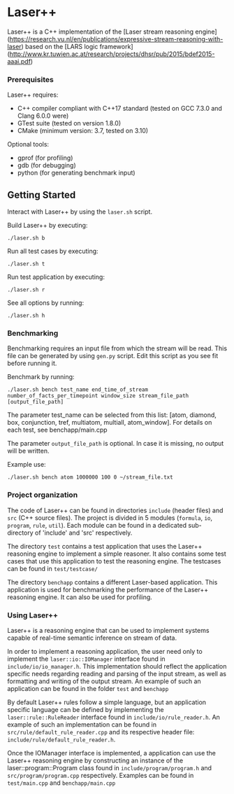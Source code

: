 # Laser++ 

Laser++ is a C++ implementation of the [Laser stream reasoning engine]
(https://research.vu.nl/en/publications/expressive-stream-reasoning-with-laser) 
based on the [LARS logic framework]
(http://www.kr.tuwien.ac.at/research/projects/dhsr/pub/2015/bdef2015-aaai.pdf)   


### Prerequisites
Laser++ requires:
* C++ compiler compliant with C++17 standard (tested on GCC 7.3.0 and 
Clang 6.0.0 were)
* GTest suite (tested on version 1.8.0)
* CMake (minimum version: 3.7, tested on 3.10)

Optional tools:
* gprof (for profiling)
* gdb (for debugging)
* python (for generating benchmark input)

## Getting Started

Interact with Laser++ by using the `laser.sh` script. 

Build Laser++ by executing:
```
./laser.sh b
```

Run all test cases by executing:
```
./laser.sh t 
```

Run test application by executing:
```
./laser.sh r 
```

See all options by running:
```
./laser.sh h 
```

### Benchmarking 

Benchmarking requires an input file from which the stream will be read. 
This file can be generated by using `gen.py` script. Edit this script as you see
fit before running it.  

Benchmark by running:
```
./laser.sh bench test_name end_time_of_stream number_of_facts_per_timepoint window_size stream_file_path [output_file_path] 
```

The parameter test_name can be selected from this list:
[atom, diamond, box, conjunction, tref, multiatom, multiall, atom_window]. 
For details on each test, see benchapp/main.cpp

The parameter `output_file_path` is optional. In case it is missing, no output
will be written. 

Example use:
```
./laser.sh bench atom 1000000 100 0 ~/stream_file.txt
```

### Project organization
The code of Laser++ can be found in directories `include` (header files) and `src` 
(C++ source files). The project is divided in 5 modules (`formula`, `io`, `program`, 
`rule`, `util`). Each module can be found in a dedicated sub-directory of 'include'
and 'src' respectively.

The directory `test` contains a test application that uses the Laser++ reasoning 
engine to implement a simple reasoner. It also contains some test cases that
use this application to test the reasoning engine. The testcases can be found 
in `test/testcase/`

The directory `benchapp` contains a different Laser-based application. This 
application is used for benchmarking the performance of the Laser++ reasoning
engine. It can also be used for profiling.  


### Using Laser++

Laser++ is a reasoning engine that can be used to implement systems capable of
real-time semantic inference on stream of data. 

In order to implement a reasoning application, the user need only to implement the 
`laser::io::IOManager` interface found in `include/io/io_manager.h`. This 
implementation should reflect the application specific needs regarding reading
and parsing of the input stream, as well as formatting and writing of the output
stream. An example of such an application can be found in the folder `test` and
`benchapp`

By default Laser++ rules follow a simple language, but an application specific
language can be defined by implementing the `laser::rule::RuleReader` interface
found in `include/io/rule_reader.h`. 
An example of such an implementation can be found in `src/rule/default_rule_reader.cpp`
and its respective header file: `include/rule/default_rule_reader.h`. 

Once the IOManager interface is implemented, a application can use the Laser++
reasoning engine by constructing an instance of the laser::program::Program class
found in `include/program/program.h` and `src/program/program.cpp` respectively.
Examples can be found in `test/main.cpp` and `benchapp/main.cpp`



